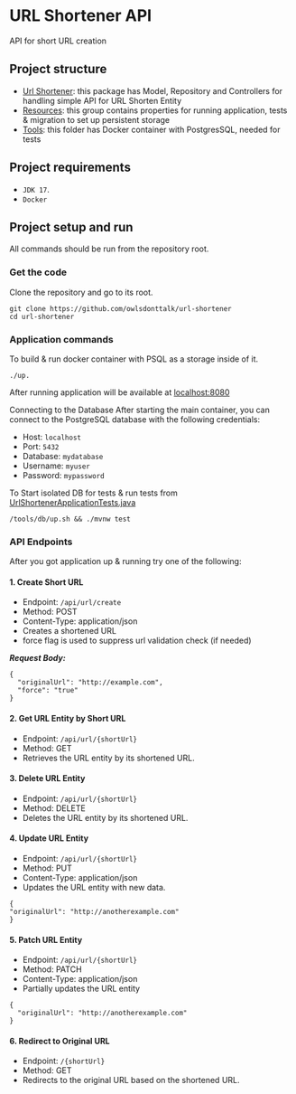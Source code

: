 # URL Shortener API
API for short URL creation

## Project structure
- [Url Shortener](src%2Fmain%2Fjava%2Fcom%2Fowlsdonttalk%2Furlshortener): this package has
  Model, Repository and Controllers for handling simple API for URL Shorten Entity
- [Resources](src%2Fmain%2Fresources): this group contains properties for running application, tests & migration
  to set up persistent storage
- [Tools](tools): this folder has Docker container with PostgresSQL, needed for tests

## Project requirements
- `JDK 17`.
- `Docker`

## Project setup and run
All commands should be run from the repository root.

### Get the code
Clone the repository and go to its root.

```
git clone https://github.com/owlsdonttalk/url-shortener
cd url-shortener
```

### Application commands
To build & run docker container with PSQL as a storage inside of it.

```
./up. 
```
After running application will be available at [localhost:8080](localhost:8080)

Connecting to the Database
After starting the main container, you can connect to the PostgreSQL database with the following credentials:

- Host: `localhost`
- Port: `5432`
- Database: `mydatabase`
- Username: `myuser`
- Password: `mypassword`


To Start isolated DB for tests & run tests from [UrlShortenerApplicationTests.java](src%2Ftest%2Fjava%2Fcom%2Fowlsdonttalk%2Furlshortener%2FUrlShortenerApplicationTests.java)
```
/tools/db/up.sh && ./mvnw test
```


### API Endpoints
After you got application up & running try one of the following:

#### 1. Create Short URL

- Endpoint: ```/api/url/create```
- Method: POST
- Content-Type: application/json
- Creates a shortened URL
- force flag is used to suppress url validation check (if needed)

***Request Body:***

```
{
  "originalUrl": "http://example.com",
  "force": "true"   
}
```
#### 2. Get URL Entity by Short URL

- Endpoint: ```/api/url/{shortUrl}```
- Method: GET
- Retrieves the URL entity by its shortened URL.

#### 3. Delete URL Entity
- Endpoint: ```/api/url/{shortUrl}```
- Method: DELETE
- Deletes the URL entity by its shortened URL.

#### 4. Update URL Entity
- Endpoint: ```/api/url/{shortUrl}```
- Method: PUT
- Content-Type: application/json
- Updates the URL entity with new data.
```
{
"originalUrl": "http://anotherexample.com"
}
```

#### 5. Patch URL Entity
- Endpoint: ```/api/url/{shortUrl}```
- Method: PATCH
- Content-Type: application/json
- Partially updates the URL entity
```
{ 
  "originalUrl": "http://anotherexample.com"
}
```

#### 6. Redirect to Original URL
- Endpoint: ```/{shortUrl}```
- Method: GET
- Redirects to the original URL based on the shortened URL.